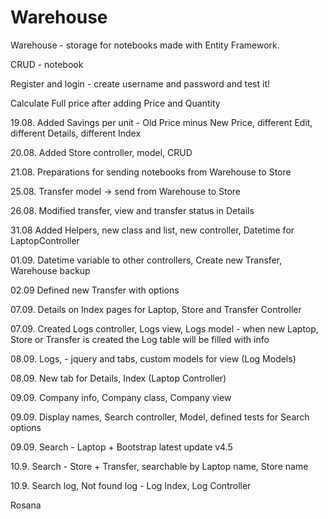 # Warehouse
Warehouse - storage for notebooks made with Entity Framework.

CRUD - notebook

Register and login - create username and password and test it!

Calculate Full price after adding Price and Quantity

19.08. Added Savings per unit - Old Price minus New Price, different Edit, different Details, different Index

20.08. Added Store controller, model, CRUD

21.08. Preparations for sending notebooks from Warehouse to Store  

25.08. Transfer model -> send from Warehouse to Store

26.08. Modified transfer, view and transfer status in Details

31.08 Added Helpers, new class and list, new controller, Datetime for LaptopController

01.09. Datetime variable to other controllers, Create new Transfer, Warehouse backup

02.09 Defined new Transfer with options

07.09. Details on Index pages for Laptop, Store and Transfer Controller

07.09. Created Logs controller, Logs view, Logs model - when new Laptop, Store or Transfer is created the Log table will be filled with info

08.09. Logs, - jquery and tabs, custom models for view (Log Models)

08.09. New tab for Details, Index (Laptop Controller)

09.09. Company info, Company class, Company view

09.09. Display names, Search controller, Model, defined tests for Search options

09.09. Search - Laptop + Bootstrap latest update v4.5

10.9. Search - Store + Transfer, searchable by Laptop name, Store name

10.9. Search log, Not found log - Log Index, Log Controller

Rosana
